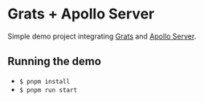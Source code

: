 # Grats + Apollo Server

Simple demo project integrating [Grats](https://grats.capt.dev/) and [Apollo Server](https://www.npmjs.com/package/@apollo/server).

## Running the demo
* `$ pnpm install`
* `$ pnpm run start`
